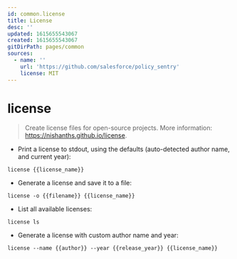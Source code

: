 ```yaml
---
id: common.license
title: License
desc: ''
updated: 1615655543067
created: 1615655543067
gitDirPath: pages/common
sources:
  - name: ''
    url: 'https://github.com/salesforce/policy_sentry'
    license: MIT
---
```

# license

> Create license files for open-source projects.
> More information: <https://nishanths.github.io/license>.

- Print a license to stdout, using the defaults (auto-detected author name, and current year):

`license {{license_name}}`

- Generate a license and save it to a file:

`license -o {{filename}} {{license_name}}`

- List all available licenses:

`license ls`

- Generate a license with custom author name and year:

`license --name {{author}} --year {{release_year}} {{license_name}}`

